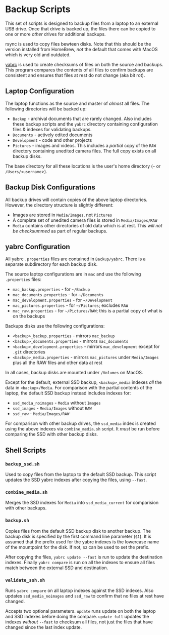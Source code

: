 # Backup Scripts

This set of scripts is designed to backup files from a laptop to an external USB drive. Once that drive is backed up, the files there can be copied to one or more *other* drives for additional backups.

rsync is used to copy files bewteen disks. Note that this should be the version installed from HomeBrew, *not* the default that comes with MacOS which is very old and outdated.

[yabrc](https://github.com/hpresnall/yabrc) is used to create checksums of files on both the source and backups. This program compares the contents of all files to confirm backups are consistent and ensures that files at rest do not change (aka bit rot).

## Laptop Configuration

The laptop functions as the source and master of *almost* all files. The following directories will be backed up:

- `Backup` - archival documents that are rarely changed. Also includes these backup scripts and the `yabrc` directory containing configuration files & indexes for validating backups.
- `Documents` - actively edited documents
- `Development` - code and other projects
- `Pictures` - images and videos. This includes a *partial* copy of the `RAW` directory containing unedited camera files. The full copy exists on all backup disks.

The base directory for all these locations is the user's home directory (`~` or `/Users/<username`>).

## Backup Disk Configurations

All backup drives will contain copies of the above laptop directories. However, the directory structure is slightly different:

- Images are stored in `Media/Images`, not `Pictures`
- A complate set of unedited camera files is stored in `Media/Images/RAW`
- `Media` contains other directories of old data which is at rest. This *will not be checksummed* as part of regular backups.

## yabrc Configuration

All yabrc `.properties` files are contained in `Backup/yabrc`. There is a separate subdirectory for each backup disk.

The source laptop configurations are in `mac` and use the following `.properties` files:

- `mac_backup.properties` - for `~/Backup`
- `mac_documents.properties` - for `~/Documents`
- `mac_development.properties` - for `~/Development`
- `mac_pictures.properties` - for `~/Pictures`; excludes `RAW`
- `mac_raw.properties` - for `~/Pictures/RAW`; this is a partial copy of what is on the backups

Backups disks use the following configurations:

- `<backup>_backup.properties` - mirrors `mac_backup`
- `<backup>_documents.properties` - mirrors `mac_documents`
- `<backup>_development.properties` - mirrors `mac_development` except for `.git` directories
- `<backup>_media.properties` - mirrors `mac_pictures` under `Media/Images` plus all the RAW files and other data at rest

In all cases, backup disks are mounted under `/Volumes` on MacOS.

Except for the default, external SSD backup, `<backup>_media` indexes *all* the data in `<backup>/Media`. For comparison with the partial contents of the laptop, the default SSD backup instead includes indexes for:

- `ssd_media_noimages` - `Media` without `Images`
- `ssd_images` - `Media/Images` without `RAW`
- `ssd_raw` - `Media/Images/RAW`

For comparison with other backup drives, the `ssd_media` index is created using the above indexes via `combine_media.sh` script. It *must* be run before comparing the SSD with other backup disks.

## Shell Scripts

### `backup_ssd.sh`

Used to copy files from the laptop to the default SSD backup. This script updates the SSD yabrc indexes after copying the files, using `--fast`.

### `combine_media.sh`
Merges the SSD indexes for `Media` into `ssd_media_current` for comparision with other backups.

### `backup.sh`
Copies files from the default SSD backup disk to another backup. The backup disk is specified by the first command line parameter (`$1`). It is assumed that the prefix used for the yabrc indexes is the lowercase name of the mountpoint for the disk. If not, `$2` can be used to set the prefix.

After copying the files, `yabrc update --fast` is run to update the destination indexes. Finally `yabrc compare` is run on all the indexes to ensure all files match between the external SSD and destination.

### `validate_ssh.sh`
Runs `yabrc compare` on all laptop indexes against the SSD indexes. Also updates `ssd_media_noimages` and `ssd_raw` to confirm that no files at rest have changed.

Accepts two optional parameters. `update` runs update on both the laptop and SSD indexes before doing the compare. `update full` updates the indexes *without* `--fast` to checksum all files, not just the files that have changed since the last index update.